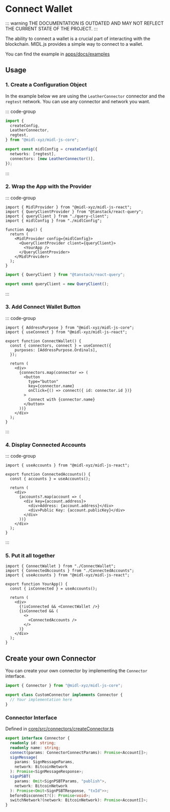 # Connect Wallet

::: warning
THE DOCUMENTATION IS OUTDATED AND MAY NOT REFLECT THE CURRENT STATE OF THE PROJECT.
:::

The ability to connect a wallet is a crucial part of interacting with the blockchain. MIDL.js provides a simple way to connect to a wallet.

You can find the example in [apps/docs/examples](https://github.com/midl-xyz/midl-js/tree/main/apps/docs/examples)

## Usage

### 1. Create a Configuration Object

In the example below we are using the `LeatherConnector` connector and the `regtest` network. You can use any connector and network you want.

::: code-group

```ts [midlConfig.ts]
import {
  createConfig,
  LeatherConnector,
  regtest,
} from "@midl-xyz/midl-js-core";

export const midlConfig = createConfig({
  networks: [regtest],
  connectors: [new LeatherConnector()],
});
```

:::

### 2. Wrap the App with the Provider

::: code-group

```tsx [App.tsx]
import { MidlProvider } from "@midl-xyz/midl-js-react";
import { QueryClientProvider } from "@tanstack/react-query";
import { queryClient } from "./query-client";
import { midlConfig } from "./midlConfig";

function App() {
  return (
    <MidlProvider config={midlConfig}>
      <QueryClientProvider client={queryClient}>
        <YourApp />
      </QueryClientProvider>
    </MidlProvider>
  );
}
```

```ts [query-client.ts]
import { QueryClient } from "@tanstack/react-query";

export const queryClient = new QueryClient();
```

:::

### 3. Add Connect Wallet Button

::: code-group

```tsx [ConnectWallet.tsx]
import { AddressPurpose } from "@midl-xyz/midl-js-core";
import { useConnect } from "@midl-xyz/midl-js-react";

export function ConnectWallet() {
  const { connectors, connect } = useConnect({
    purposes: [AddressPurpose.Ordinals],
  });

  return (
    <div>
      {connectors.map(connector => (
        <button
          type="button"
          key={connector.name}
          onClick={() => connect({ id: connector.id })}
        >
          Connect with {connector.name}
        </button>
      ))}
    </div>
  );
}
```

:::

### 4. Display Connected Accounts

::: code-group

```tsx [ConnectedAccounts.tsx]
import { useAccounts } from "@midl-xyz/midl-js-react";

export function ConnectedAccounts() {
  const { accounts } = useAccounts();

  return (
    <div>
      {accounts?.map(account => (
        <div key={account.address}>
          <div>Address: {account.address}</div>
          <div>Public Key: {account.publicKey}</div>
        </div>
      ))}
    </div>
  );
}
```

:::

### 5. Put it all together

```tsx
import { ConnectWallet } from "./ConnectWallet";
import { ConnectedAccounts } from "./ConnectedAccounts";
import { useAccounts } from "@midl-xyz/midl-js-react";

export function YourApp() {
  const { isConnected } = useAccounts();

  return (
    <div>
      {!isConnected && <ConnectWallet />}
      {isConnected && (
        <>
          <ConnectedAccounts />
        </>
      )}
    </div>
  );
}
```

## Create your own Connector

You can create your own connector by implementing the `Connector` interface.

```ts
import { Connector } from "@midl-xyz/midl-js-core";

export class CustomConnector implements Connector {
  // Your implementation here
}
```

### Connector Interface

Defined in [core/src/connectors/createConnector.ts](https://github.com/midl-xyz/midl-js/blob/main/packages/core/src/connectors/createConnector.ts)

```ts
export interface Connector {
  readonly id: string;
  readonly name: string;
  connect(params: ConnectorConnectParams): Promise<Account[]>;
  signMessage(
    params: SignMessageParams,
    network: BitcoinNetwork
  ): Promise<SignMessageResponse>;
  signPSBT(
    params: Omit<SignPSBTParams, "publish">,
    network: BitcoinNetwork
  ): Promise<Omit<SignPSBTResponse, "txId">>;
  beforeDisconnect?(): Promise<void>;
  switchNetwork?(network: BitcoinNetwork): Promise<Account[]>;
}
```
